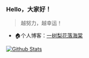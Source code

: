 
### Hello，大家好！

> 越努力，越幸运！ 

- 🏠个人博客：[一树梨花落海棠](https://blog.zhangfeibiao.com)

[![Github Stats](https://github-readme-stats.vercel.app/api?username=zhangfeibiao&show_icons=true)](https://github.com/zhangfeibiao)
